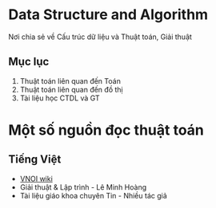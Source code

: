 # Data Structure and Algorithm
Nơi chia sẻ về Cấu trúc dữ liệu và Thuật toán, Giải thuật

## Mục lục
1. Thuật toán liên quan đến Toán
2. Thuật toán liên quan đến đồ thị
3. Tài liệu học CTDL và GT

# Một số nguồn đọc thuật toán
## Tiếng Việt
- [VNOI wiki](http://vnoi.info/wiki/Home)
- Giải thuật & Lập trình - Lê Minh Hoàng
- Tài liệu giáo khoa chuyên Tin - Nhiều tác giả
